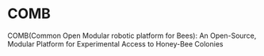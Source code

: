 # COMB
COMB(Common Open Modular robotic platform for Bees): An Open-Source, Modular Platform for Experimental Access to Honey-Bee Colonies
